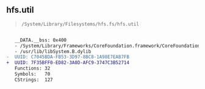 ## hfs.util

> `/System/Library/Filesystems/hfs.fs/hfs.util`

```diff

   __DATA.__bss: 0x400
   - /System/Library/Frameworks/CoreFoundation.framework/CoreFoundation
   - /usr/lib/libSystem.B.dylib
-  UUID: C7045BDA-FB53-3D97-8BC8-1A98E7EAB7FB
+  UUID: 7F35BFF0-ED82-3A0D-AFC9-3747C3B52714
   Functions: 32
   Symbols:   70
   CStrings:  127

```
